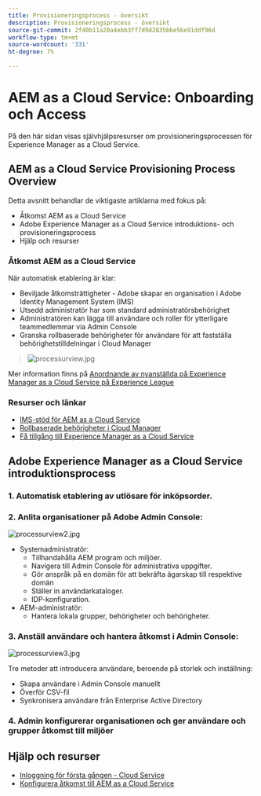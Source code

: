 ```yaml
---
title: Provisioneringsprocess - översikt
description: Provisioneringsprocess - översikt
source-git-commit: 2f40b11a20a4ebb3ff7d9d2835bbe56e91ddf96d
workflow-type: tm+mt
source-wordcount: '331'
ht-degree: 7%

---
```



# AEM as a Cloud Service: Onboarding och Access

På den här sidan visas självhjälpsresurser om provisioneringsprocessen för Experience Manager as a Cloud Service.

## AEM as a Cloud Service Provisioning Process Overview

Detta avsnitt behandlar de viktigaste artiklarna med fokus på:

* Åtkomst AEM as a Cloud Service
* Adobe Experience Manager as a Cloud Service introduktions- och provisioneringsprocess
* Hjälp och resurser


### Åtkomst AEM as a Cloud Service

När automatisk etablering är klar:

* Beviljade åtkomsträttigheter - Adobe skapar en organisation i Adobe Identity Management System (IMS)
* Utsedd administratör har som standard administratörsbehörighet
* Administratören kan lägga till användare och roller för ytterligare teammedlemmar via Admin Console
* Granska rollbaserade behörigheter för användare för att fastställa behörighetstilldelningar i Cloud Manager

> ![processurview.jpg](./assets/processOverview.jpg)


Mer information finns på [Anordnande av nyanställda på Experience Manager as a Cloud Service på Experience League](https://experienceleague.adobe.com/docs/experience-manager-cloud-service/onboarding/home.html?lang=en)

### Resurser och länkar

* [IMS-stöd för AEM as a Cloud Service](https://experienceleague.adobe.com/docs/experience-manager-cloud-service/security/ims-support.html?lang=en)
* [Rollbaserade behörigheter i Cloud Manager](https://experienceleague.adobe.com/docs/experience-manager-cloud-service/onboarding/what-is-required/role-based-permissions.html?lang=en#what-is-required)
* [Få tillgång till Experience Manager as a Cloud Service](https://experienceleague.adobe.com/docs/experience-manager-cloud-service/onboarding/getting-access/navigation.html?lang=en#getting-access)


## Adobe Experience Manager as a Cloud Service introduktionsprocess

### 1. Automatisk etablering av utlösare för inköpsorder.

### 2. Anlita organisationer på Adobe Admin Console:

![processurview2.jpg](./assets/processOverview2.jpg)

* Systemadministratör:
   * Tillhandahålla AEM program och miljöer.
   * Navigera till Admin Console för administrativa uppgifter.
   * Gör anspråk på en domän för att bekräfta ägarskap till respektive domän
   * Ställer in användarkataloger.
   * IDP-konfiguration.
* AEM-administratör:
   * Hantera lokala grupper, behörigheter och behörigheter.

### 3. Anställ användare och hantera åtkomst i Admin Console:

![processurview3.jpg](./assets/processOverview3.jpg)

Tre metoder att introducera användare, beroende på storlek och inställning:
* Skapa användare i Admin Console manuellt
* Överför CSV-fil
* Synkronisera användare från Enterprise Active Directory

### 4. Admin konfigurerar organisationen och ger användare och grupper åtkomst till miljöer

## Hjälp och resurser

* [Inloggning för första gången - Cloud Service](/help/journey-onboarding/sysadmin/learning-path-aem-users.md)
* [Konfigurera åtkomst till AEM as a Cloud Service](https://experienceleague.adobe.com/docs/experience-manager-learn/cloud-service/accessing/overview.html?lang=en#accessing)
